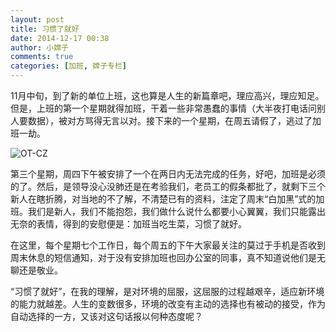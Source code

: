 ```yaml
---
layout: post
title: 习惯了就好
date: 2014-12-17 00:38
author: 小嫦子
comments: true
categories: [加班, 嫦子专栏]
---
```

11月中旬，到了新的单位上班，这也算是人生的新篇章吧，理应高兴，理应知足。但是，上班的第一个星期就得加班，干着一些非常愚蠢的事情（大半夜打电话问别人要数据），被对方骂得无言以对。接下来的一个星期，在周五请假了，逃过了加班一劫。
<!--more-->
<img src="//cyhour.com/wp-content/uploads/2014/12/OT-CZ-20141217.jpg" alt=" OT-CZ " />

第三个星期，周四下午被安排了一个在两日内无法完成的任务，好吧，加班是必须的了。然后，是领导没心没肺还是在考验我们，老员工的假条都批了，就剩下三个新人在瞎折腾，对当地的不了解，不清楚已有的资料，注定了周末“白加黑”式的加班。我们是新人，我们不能抱怨，我们做什么说什么都要小心翼翼，我们只能露出无奈的表情，得到的安慰便是：加班当吃生菜，习惯了就好。

在这里，每个星期七个工作日，每个周五的下午大家最关注的莫过于手机是否收到周末休息的短信通知，对于没有安排加班也回办公室的同事，真不知道说他们是无聊还是敬业。

“习惯了就好”，在我的理解，是对环境的屈服，这屈服的过程越艰辛，适应新环境的能力就越差。人生的变数很多，环境的改变有主动的选择也有被动的接受，作为自动选择的一方，又该对这句话报以何种态度呢？

